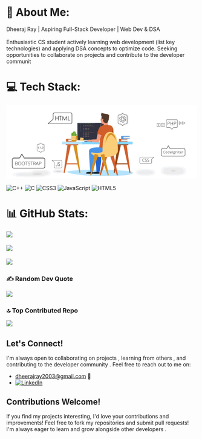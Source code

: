 # 💫 About Me:
Dheeraj Ray | Aspiring Full-Stack Developer | Web Dev & DSA<br><br>Enthusiastic CS student actively learning web development (list key technologies) and applying DSA concepts to optimize code. Seeking opportunities to collaborate on projects and contribute to the developer communit




# 💻 Tech Stack:

![Tech Stack Animation](gif2.gif)

![C++](https://img.shields.io/badge/c++-%2300599C.svg?style=for-the-badge&logo=c%2B%2B&logoColor=white) ![C](https://img.shields.io/badge/c-%2300599C.svg?style=for-the-badge&logo=c&logoColor=white) ![CSS3](https://img.shields.io/badge/css3-%231572B6.svg?style=for-the-badge&logo=css3&logoColor=white) ![JavaScript](https://img.shields.io/badge/javascript-%23323330.svg?style=for-the-badge&logo=javascript&logoColor=%23F7DF1E) ![HTML5](https://img.shields.io/badge/html5-%23E34F26.svg?style=for-the-badge&logo=html5&logoColor=white)



# 📊 GitHub Stats:
![](https://github-readme-stats.vercel.app/api?username=DheerajRay-01&theme=dark&hide_border=false&include_all_commits=false&count_private=false)<br/><br/>
![](https://github-readme-streak-stats.herokuapp.com/?user=DheerajRay-01&theme=dark&hide_border=false)<br/><br/>
![](https://github-readme-stats.vercel.app/api/top-langs/?username=DheerajRay-01&theme=dark&hide_border=false&include_all_commits=false&count_private=false&layout=compact)<br/>

### ✍️ Random Dev Quote
![](https://quotes-github-readme.vercel.app/api?type=horizontal&theme=radical)

### 🔝 Top Contributed Repo
![](https://github-contributor-stats.vercel.app/api?username=DheerajRay-01&limit=5&theme=dark&combine_all_yearly_contributions=true)

## Let's Connect! 

I'm always open to collaborating on projects , learning from others , and contributing to the developer community . Feel free to reach out to me on:
  
  * [dheerajray2003@gmail.com](mailto:dheerajray2003@gmail.com) 📧
  * [![LinkedIn](https://img.shields.io/badge/LinkedIn-%230077B5.svg?logo=linkedin&logoColor=white)](https://linkedin.com/in/dheeraj-ray-628853291) 

## Contributions Welcome! ️

If you find my projects interesting, I'd love your contributions and improvements!  Feel free to fork my repositories and submit pull requests!  I'm always eager to learn and grow alongside other developers .



<!-- Proudly created with GPRM ( https://gprm.itsvg.in ) -->
